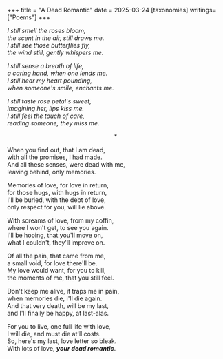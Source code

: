 +++
title = "A Dead Romantic"
date = 2025-03-24 
[taxonomies]
writings=["Poems"]
+++

_I still smell the roses bloom,  
the scent in the air, still draws me.  
I still see those butterflies fly,  
the wind still, gently whispers me._ 

_I still sense a breath of life,  
a caring hand, when one lends me.  
I still hear my heart pounding,  
when someone's smile, enchants me._

_I still taste rose petal's sweet,  
imagining her, lips kiss me.  
I still feel the touch of care,  
reading someone, they miss me._  

<center>  
*
</center>

When you find out, that I am dead,  
with all the promises, I had made.    
And all these senses, were dead with me,  
leaving behind, only memories.  

Memories of love, for love in return,  
for those hugs, with hugs in return,  
I'll be buried, with the debt of love,  
only respect for you, will lie above.

With screams of love, from my coffin,  
where I won't get, to see you again.  
I'll be hoping, that you'll move on,  
what I couldn't, they'll improve on.  

Of all the pain, that came from me,  
a small void, for love there'll be.  
My love would want, for you to kill,  
the moments of me, that you still feel.  

Don't keep me alive, it traps me in pain,  
when memories die, I'll die again.  
And that very death, will be my last,  
and I'll finally be happy, at last-alas.  

For you to live, one full life with love,  
I will die, and must die at'll costs.  
So, here's my last, love letter so bleak.  
With lots of love, ___your dead romantic___.
